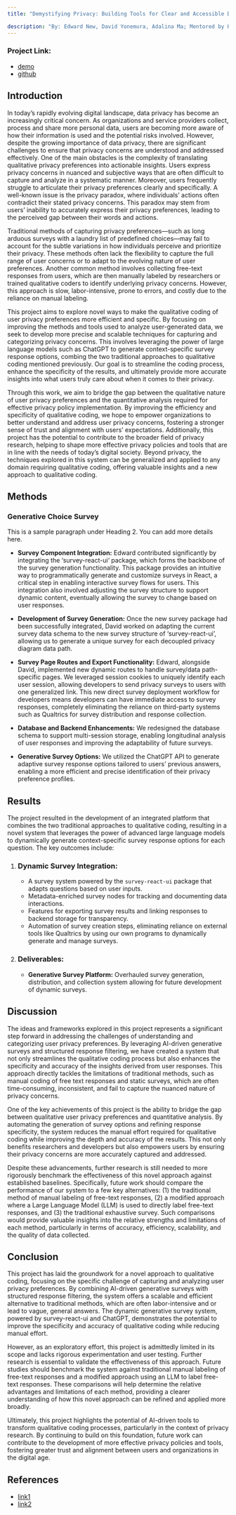 ```yaml
---
title: "Demystifying Privacy: Building Tools for Clear and Accessible Data Security Practices"

description: "By: Edward New, David Yonemura, Adalina Ma; Mentored by Haojian Jin"
---
```


### Project Link:

-   [demo]()
-   [github](https://github.com/DataSmithLab/PrIDE-web/tree/survey)

## Introduction

In today’s rapidly evolving digital landscape, data privacy has become an increasingly critical concern. As organizations and service providers collect, process and share more personal data, users are becoming more aware of how their information is used and the potential risks involved. However, despite the growing importance of data privacy, there are significant challenges to ensure that privacy concerns are understood and addressed effectively. One of the main obstacles is the complexity of translating qualitative privacy preferences into actionable insights. Users express privacy concerns in nuanced and subjective ways that are often difficult to capture and analyze in a systematic manner. Moreover, users frequently struggle to articulate their privacy preferences clearly and specifically. A well-known issue is the privacy paradox, where individuals’ actions often contradict their stated privacy concerns. This paradox may stem from users’ inability to accurately express their privacy preferences, leading to the perceived gap between their words and actions.

Traditional methods of capturing privacy preferences—such as long arduous surveys with a laundry list of predefined choices—may fail to account for the subtle variations in how individuals perceive and prioritize their privacy. These methods often lack the flexibility to capture the full range of user concerns or to adapt to the evolving nature of user preferences. Another common method involves collecting free-text responses from users, which are then manually labeled by researchers or trained qualitative coders to identify underlying privacy concerns. However, this approach is slow, labor-intensive, prone to errors, and costly due to the reliance on manual labeling.

This project aims to explore novel ways to make the qualitative coding of user privacy preferences more efficient and specific. By focusing on improving the methods and tools used to analyze user-generated data, we seek to develop more precise and scalable techniques for capturing and categorizing privacy concerns. This involves leveraging the power of large language models such as ChatGPT to generate context-specific survey response options, combing the two traditional approaches to qualitative coding mentioned previously. Our goal is to streamline the coding process, enhance the specificity of the results, and ultimately provide more accurate insights into what users truly care about when it comes to their privacy.

Through this work, we aim to bridge the gap between the qualitative nature of user privacy preferences and the quantitative analysis required for effective privacy policy implementation. By improving the efficiency and specificity of qualitative coding, we hope to empower organizations to better understand and address user privacy concerns, fostering a stronger sense of trust and alignment with users’ expectations. Additionally, this project has the potential to contribute to the broader field of privacy research, helping to shape more effective privacy policies and tools that are in line with the needs of today’s digital society. Beyond privacy, the techniques explored in this system can be generalized and applied to any domain requiring qualitative coding, offering valuable insights and a new approach to qualitative coding.

## Methods

### Generative Choice Survey

This is a sample paragraph under Heading 2. You can add more details here.

-   **Survey Component Integration:** Edward contributed significantly by integrating the ‘survey-react-ui‘ package, which forms the backbone of the survey generation functionality. This package provides an intuitive way to programmatically generate and customize surveys in React, a critical step in enabling interactive survey flows for users. This integration also involved adjusting the survey structure to support dynamic content, eventually allowing the survey to change based on user responses.

-   **Development of Survey Generation:** Once the new survey package had been successfully integrated, David worked on adapting the current survey data schema to the new survey structure of ‘survey-react-ui’, allowing us to generate a unique survey for each decoupled privacy diagram data path.

-   **Survey Page Routes and Export Functionality:** Edward, alongside David, implemented new dynamic routes to handle survey/data path-specific pages. We leveraged session cookies to uniquely identify each user session, allowing developers to send privacy surveys to users with one generalized link. This new direct survey deployment workflow for developers means developers can have immediate access to survey responses, completely eliminating the reliance on third-party systems such as Qualtrics for survey distribution and response collection.
-   **Database and Backend Enhancements:** We redesigned the database schema to support multi-session storage, enabling longitudinal analysis of user responses and improving the adaptability of future surveys.

-   **Generative Survey Options:** We utilized the ChatGPT API to generate adaptive survey response options tailored to users' previous answers, enabling a more efficient and precise identification of their privacy preference profiles.

## Results

The project resulted in the development of an integrated platform that combines the two traditional approaches to qualitative coding, resulting in a novel system that leverages the power of advanced large language models to dynamically generate context-specific survey response options for each question. The key outcomes include:

1. ### Dynamic Survey Integration:

    - A survey system powered by the `survey-react-ui` package that adapts questions based on user inputs.
    - Metadata-enriched survey nodes for tracking and documenting data interactions.
    - Features for exporting survey results and linking responses to backend storage for transparency.
    - Automation of survey creation steps, eliminating reliance on external tools like Qualtrics by using our own programs to dynamically generate and manage surveys.

2. ### Deliverables:

    - **Generative Survey Platform:** Overhauled survey generation, distribution, and collection system allowing for future development of dynamic surveys.

## Discussion

The ideas and frameworks explored in this project represents a significant step forward in addressing the challenges of understanding and categorizing user privacy preferences. By leveraging AI-driven generative surveys and structured response filtering, we have created a system that not only streamlines the qualitative coding process but also enhances the specificity and accuracy of the insights derived from user responses. This approach directly tackles the limitations of traditional methods, such as manual coding of free text responses and static surveys, which are often time-consuming, inconsistent, and fail to capture the nuanced nature of privacy concerns.

One of the key achievements of this project is the ability to bridge the gap between qualitative user privacy preferences and quantitative analysis. By automating the generation of survey options and refining response specificity, the system reduces the manual effort required for qualitative coding while improving the depth and accuracy of the results. This not only benefits researchers and developers but also empowers users by ensuring their privacy concerns are more accurately captured and addressed.

Despite these advancements, further research is still needed to more rigorously benchmark the effectiveness of this novel approach against established baselines. Specifically, future work should compare the performance of our system to a few key alternatives: (1) the traditional method of manual labeling of free-text responses, (2) a modified approach where a Large Language Model (LLM) is used to directly label free-text responses, and (3) the traditional exhaustive survey. Such comparisons would provide valuable insights into the relative strengths and limitations of each method, particularly in terms of accuracy, efficiency, scalability, and the quality of data collected.

## Conclusion

This project has laid the groundwork for a novel approach to qualitative coding, focusing on the specific challenge of capturing and analyzing user privacy preferences. By combining AI-driven generative surveys with structured response filtering, the system offers a scalable and efficient alternative to traditional methods, which are often labor-intensive and or lead to vague, general answers. The dynamic generative survey system, powered by survey-react-ui and ChatGPT, demonstrates the potential to improve the specificity and accuracy of qualitative coding while reducing manual effort.

However, as an exploratory effort, this project is admittedly limited in its scope and lacks rigorous experimentation and user testing. Further research is essential to validate the effectiveness of this approach. Future studies should benchmark the system against traditional manual labeling of free-text responses and a modified approach using an LLM to label free-text responses. These comparisons will help determine the relative advantages and limitations of each method, providing a clearer understanding of how this novel approach can be refined and applied more broadly.

Ultimately, this project highlights the potential of AI-driven tools to transform qualitative coding processes, particularly in the context of privacy research. By continuing to build on this foundation, future work can contribute to the development of more effective privacy policies and tools, fostering greater trust and alignment between users and organizations in the digital age.

## References

-   [link1]()
-   [link2]()
